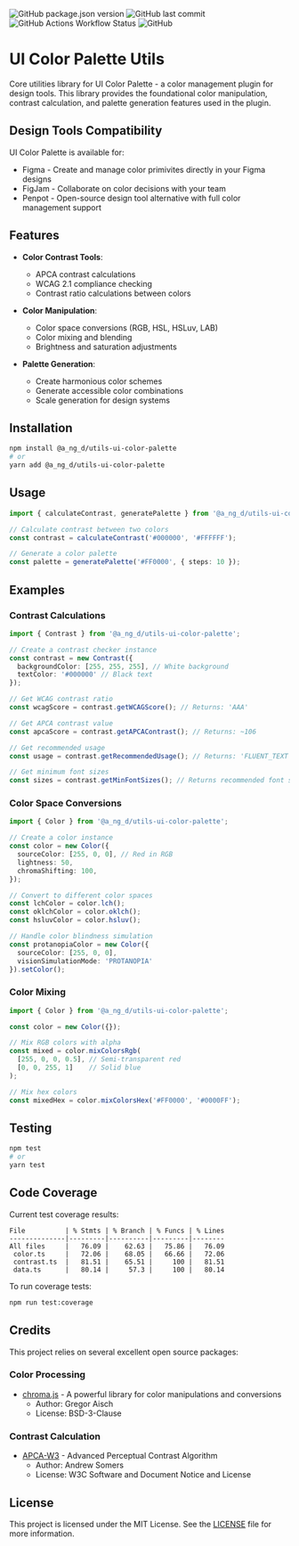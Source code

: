 ![GitHub package.json version](https://img.shields.io/github/package-json/v/a-ng-d/utils-ui-color-palette?color=informational) ![GitHub last commit](https://img.shields.io/github/last-commit/a-ng-d/utils-ui-color-palette?color=informational) ![GitHub Actions Workflow Status](https://img.shields.io/github/actions/workflow/status/a-ng-d/utils-ui-color-palette/npm.yml?label=npm)
![GitHub](https://img.shields.io/github/license/a-ng-d/utils-ui-color-palette?color=informational)

# UI Color Palette Utils

Core utilities library for UI Color Palette - a color management plugin for design tools. This library provides the foundational color manipulation, contrast calculation, and palette generation features used in the plugin.

## Design Tools Compatibility

UI Color Palette is available for:
- Figma - Create and manage color primivites directly in your Figma designs
- FigJam - Collaborate on color decisions with your team
- Penpot - Open-source design tool alternative with full color management support

## Features

- **Color Contrast Tools**: 
  - APCA contrast calculations
  - WCAG 2.1 compliance checking
  - Contrast ratio calculations between colors

- **Color Manipulation**:
  - Color space conversions (RGB, HSL, HSLuv, LAB)
  - Color mixing and blending
  - Brightness and saturation adjustments

- **Palette Generation**:
  - Create harmonious color schemes
  - Generate accessible color combinations
  - Scale generation for design systems

## Installation

```bash
npm install @a_ng_d/utils-ui-color-palette
# or
yarn add @a_ng_d/utils-ui-color-palette
```

## Usage

```typescript
import { calculateContrast, generatePalette } from '@a_ng_d/utils-ui-color-palette';

// Calculate contrast between two colors
const contrast = calculateContrast('#000000', '#FFFFFF');

// Generate a color palette
const palette = generatePalette('#FF0000', { steps: 10 });
```

## Examples

### Contrast Calculations
```typescript
import { Contrast } from '@a_ng_d/utils-ui-color-palette';

// Create a contrast checker instance
const contrast = new Contrast({
  backgroundColor: [255, 255, 255], // White background
  textColor: '#000000' // Black text
});

// Get WCAG contrast ratio
const wcagScore = contrast.getWCAGScore(); // Returns: 'AAA'

// Get APCA contrast value
const apcaScore = contrast.getAPCAContrast(); // Returns: ~106

// Get recommended usage
const usage = contrast.getRecommendedUsage(); // Returns: 'FLUENT_TEXT'

// Get minimum font sizes
const sizes = contrast.getMinFontSizes(); // Returns recommended font sizes
```

### Color Space Conversions
```typescript
import { Color } from '@a_ng_d/utils-ui-color-palette';

// Create a color instance
const color = new Color({
  sourceColor: [255, 0, 0], // Red in RGB
  lightness: 50,
  chromaShifting: 100,
});

// Convert to different color spaces
const lchColor = color.lch();
const oklchColor = color.oklch();
const hsluvColor = color.hsluv();

// Handle color blindness simulation
const protanopiaColor = new Color({
  sourceColor: [255, 0, 0],
  visionSimulationMode: 'PROTANOPIA'
}).setColor();
```

### Color Mixing
```typescript
import { Color } from '@a_ng_d/utils-ui-color-palette';

const color = new Color({});

// Mix RGB colors with alpha
const mixed = color.mixColorsRgb(
  [255, 0, 0, 0.5], // Semi-transparent red
  [0, 0, 255, 1]    // Solid blue
);

// Mix hex colors
const mixedHex = color.mixColorsHex('#FF0000', '#0000FF');
```

## Testing

```bash
npm test
# or
yarn test
```

## Code Coverage

Current test coverage results:

```
File          | % Stmts | % Branch | % Funcs | % Lines
--------------|---------|----------|---------|--------
All files     |   76.09 |    62.63 |   75.86 |   76.09
 color.ts     |   72.06 |    68.05 |   66.66 |   72.06
 contrast.ts  |   81.51 |    65.51 |     100 |   81.51
 data.ts      |   80.14 |     57.3 |     100 |   80.14
```

To run coverage tests:
```bash
npm run test:coverage
```

## Credits

This project relies on several excellent open source packages:

### Color Processing
- [chroma.js](https://gka.github.io/chroma.js/) - A powerful library for color manipulations and conversions
  - Author: Gregor Aisch
  - License: BSD-3-Clause

### Contrast Calculation
- [APCA-W3](https://github.com/Myndex/SAPC-APCA) - Advanced Perceptual Contrast Algorithm
  - Author: Andrew Somers
  - License: W3C Software and Document Notice and License

## License

This project is licensed under the MIT License. See the [LICENSE](LICENSE) file for more information.
